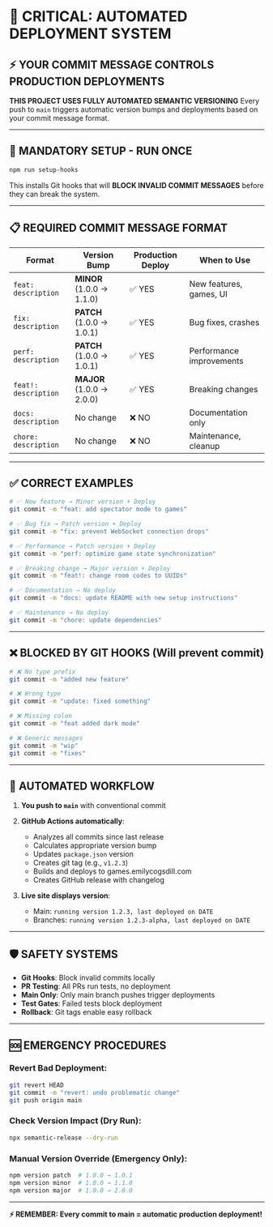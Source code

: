 # 🚨 CRITICAL: AUTOMATED DEPLOYMENT SYSTEM

## ⚡ **YOUR COMMIT MESSAGE CONTROLS PRODUCTION DEPLOYMENTS**

**THIS PROJECT USES FULLY AUTOMATED SEMANTIC VERSIONING**
Every push to `main` triggers automatic version bumps and deployments based on your commit message format.

---

## 🔴 **MANDATORY SETUP - RUN ONCE**

```bash
npm run setup-hooks
```

This installs Git hooks that will **BLOCK INVALID COMMIT MESSAGES** before they can break the system.

---

## 📋 **REQUIRED COMMIT MESSAGE FORMAT**

| Format | Version Bump | Production Deploy | When to Use |
|--------|--------------|-------------------|-------------|
| `feat: description` | **MINOR** (1.0.0 → 1.1.0) | ✅ YES | New features, games, UI |
| `fix: description` | **PATCH** (1.0.0 → 1.0.1) | ✅ YES | Bug fixes, crashes |
| `perf: description` | **PATCH** (1.0.0 → 1.0.1) | ✅ YES | Performance improvements |
| `feat!: description` | **MAJOR** (1.0.0 → 2.0.0) | ✅ YES | Breaking changes |
| `docs: description` | No change | ❌ NO | Documentation only |
| `chore: description` | No change | ❌ NO | Maintenance, cleanup |

---

## ✅ **CORRECT EXAMPLES**

```bash
# ✅ New feature → Minor version + Deploy
git commit -m "feat: add spectator mode to games"

# ✅ Bug fix → Patch version + Deploy  
git commit -m "fix: prevent WebSocket connection drops"

# ✅ Performance → Patch version + Deploy
git commit -m "perf: optimize game state synchronization"

# ✅ Breaking change → Major version + Deploy
git commit -m "feat!: change room codes to UUIDs"

# ✅ Documentation → No deploy
git commit -m "docs: update README with new setup instructions"

# ✅ Maintenance → No deploy
git commit -m "chore: update dependencies"
```

---

## ❌ **BLOCKED BY GIT HOOKS** (Will prevent commit)

```bash
# ❌ No type prefix
git commit -m "added new feature"

# ❌ Wrong type
git commit -m "update: fixed something"

# ❌ Missing colon
git commit -m "feat added dark mode"

# ❌ Generic messages
git commit -m "wip"
git commit -m "fixes"
```

---

## 🔄 **AUTOMATED WORKFLOW**

1. **You push to `main`** with conventional commit
2. **GitHub Actions automatically**:
   - Analyzes all commits since last release
   - Calculates appropriate version bump
   - Updates `package.json` version
   - Creates git tag (e.g., `v1.2.3`)
   - Builds and deploys to games.emilycogsdill.com
   - Creates GitHub release with changelog

3. **Live site displays version**:
   - Main: `running version 1.2.3, last deployed on DATE`
   - Branches: `running version 1.2.3-alpha, last deployed on DATE`

---

## 🛡️ **SAFETY SYSTEMS**

- **Git Hooks**: Block invalid commits locally
- **PR Testing**: All PRs run tests, no deployment
- **Main Only**: Only main branch pushes trigger deployments
- **Test Gates**: Failed tests block deployment
- **Rollback**: Git tags enable easy rollback

---

## 🆘 **EMERGENCY PROCEDURES**

### **Revert Bad Deployment:**
```bash
git revert HEAD
git commit -m "revert: undo problematic change"
git push origin main
```

### **Check Version Impact (Dry Run):**
```bash
npx semantic-release --dry-run
```

### **Manual Version Override** (Emergency Only):
```bash
npm version patch  # 1.0.0 → 1.0.1
npm version minor  # 1.0.0 → 1.1.0
npm version major  # 1.0.0 → 2.0.0
```

---

**⚡ REMEMBER: Every commit to main = automatic production deployment!**